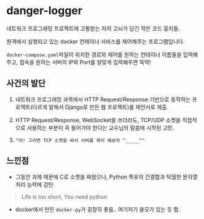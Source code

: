 # danger-logger

네트워크 프로그래밍 프로젝트에 고통받는 자의 고뇌가 담긴 작은 코드 뭉치들.

원격에서 실행되고 있는 docker 컨테이너 서비스를 제어해주는 프로그램입니다.

`docker-compose.yaml`파일이 위치한 경로와 제어를 원하는 컨테이너 이름들을 입력해주고, 접속을 원하는 서버의 IP와 Port를 알맞게 입력해주면 뚝딱!

## 사건의 발단

1. 네트워크 프로그래밍 과목에서 HTTP Request/Response 기반으로 동작하는 프로젝트(다르게 말해서 Django로 만든 웹 프로젝트)를 제안서로 제출.

2. HTTP Request/Response, WebSocket을 쓰더라도, TCP/UDP 소켓을 직접적으로 사용하는 부분이 꼭 들어가야 한다는 교수님의 말씀에 시작된 고민.

3. `"아! 그러면 TCP 소켓을 써서 서버를 제어 해보자 ^_____^"`

## 느낀점

- 그동안 과제 때문에 C로 소켓을 짜왔으나, Python 특유의 간결함과 탁월한 문자열 처리 능력에 감탄.

> Life is too short, You need python

- docker에서 만든 `docker-py`가 굉장히 좋음.. 여기저기 쓸모가 있는 듯 함.
